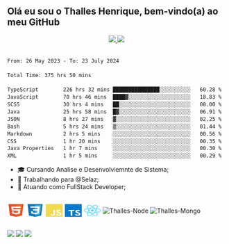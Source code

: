 ## Olá eu sou o Thalles Henrique, bem-vindo(a) ao meu GitHub

<div align="center">
  <a href="https://github.com/Thalles-HsA">
  <img height="180em" src="https://github-readme-stats.vercel.app/api?username=Thalles-HsA&show_icons=true&theme=radical&include_all_commits=true&count_private=true"/>
  <img height="180em" src="https://github-readme-stats.vercel.app/api/top-langs/?username=Thalles-HsA&exclude_repo=github-readme-stats,Pong,Freeway-JS&langs_count=5&theme=radical"/>
</div><br>
  
  <!--START_SECTION:waka-->

```txt
From: 26 May 2023 - To: 23 July 2024

Total Time: 375 hrs 50 mins

TypeScript        226 hrs 32 mins ███████████████░░░░░░░░░░   60.28 %
JavaScript        70 hrs 46 mins  ████▓░░░░░░░░░░░░░░░░░░░░   18.83 %
SCSS              30 hrs 4 mins   ██░░░░░░░░░░░░░░░░░░░░░░░   08.00 %
Java              25 hrs 58 mins  █▓░░░░░░░░░░░░░░░░░░░░░░░   06.91 %
JSON              8 hrs 27 mins   ▓░░░░░░░░░░░░░░░░░░░░░░░░   02.25 %
Bash              5 hrs 24 mins   ▒░░░░░░░░░░░░░░░░░░░░░░░░   01.44 %
Markdown          2 hrs 5 mins    ░░░░░░░░░░░░░░░░░░░░░░░░░   00.56 %
CSS               1 hr 20 mins    ░░░░░░░░░░░░░░░░░░░░░░░░░   00.35 %
Java Properties   1 hr 7 mins     ░░░░░░░░░░░░░░░░░░░░░░░░░   00.30 %
XML               1 hr 5 mins     ░░░░░░░░░░░░░░░░░░░░░░░░░   00.29 %
```

<!--END_SECTION:waka-->

  - 🎓 Cursando Analise e Desenvolviemnte de Sistema;
  - 🌱 Trabalhando para @Selaz;
  - 🎯 Atuando como FullStack Developer;
 
<div style="display: inline_block"><br>
  <img align="center" alt="Thalles-HTML" height="30" width="40" src="https://raw.githubusercontent.com/devicons/devicon/master/icons/html5/html5-original.svg">
  <img align="center" alt="Thalles-CSS" height="30" width="40" src="https://raw.githubusercontent.com/devicons/devicon/master/icons/css3/css3-original.svg">
  <img align="center" alt="Thalles-Js" height="30" width="40" src="https://raw.githubusercontent.com/devicons/devicon/master/icons/javascript/javascript-plain.svg">
  <img align="center" alt="Thalles-Ts" height="30" width="40" src="https://raw.githubusercontent.com/devicons/devicon/master/icons/typescript/typescript-plain.svg">
  <img align="center" alt="Thalles-React" height="30" width="40" src="https://raw.githubusercontent.com/devicons/devicon/master/icons/react/react-original.svg">
  <img align="center" alt="Thalles-Node" height="30" width="40" src="https://cdn.jsdelivr.net/gh/devicons/devicon/icons/nodejs/nodejs-original.svg" />
  <img align="center" alt="Thalles-Mongo" height="30" width="40" src="https://cdn.jsdelivr.net/gh/devicons/devicon/icons/mongodb/mongodb-original.svg" />
  
</div>

 ##
  
<div>
  <a href="https://www.linkedin.com/in/thalles-hsa" target="_blank"><img src="https://img.shields.io/badge/-LinkedIn-%230077B5?style=for-the-badge&logo=linkedin&logoColor=white" target="_blank"></a> 
  <a href="https://instagram.com/thalleshsa" target="_blank"><img src="https://img.shields.io/badge/-Instagram-%23E4405F?style=for-the-badge&logo=instagram&logoColor=white" target="_blank"></a>
  <a href = "mailto:thsa.henrique@gmail.com"><img src="https://img.shields.io/badge/-Gmail-%23333?style=for-the-badge&logo=gmail&logoColor=white" target="_blank"></a>
   
</div>
